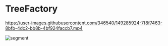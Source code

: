 # TreeFactory

https://user-images.githubusercontent.com/346540/149285924-7f8f7463-8bfb-4dc2-bb8b-4bf924faccb7.mp4

![segment](https://user-images.githubusercontent.com/346540/149286059-fb859b4b-5fde-464c-96a4-f9ab8ca42add.jpg)
